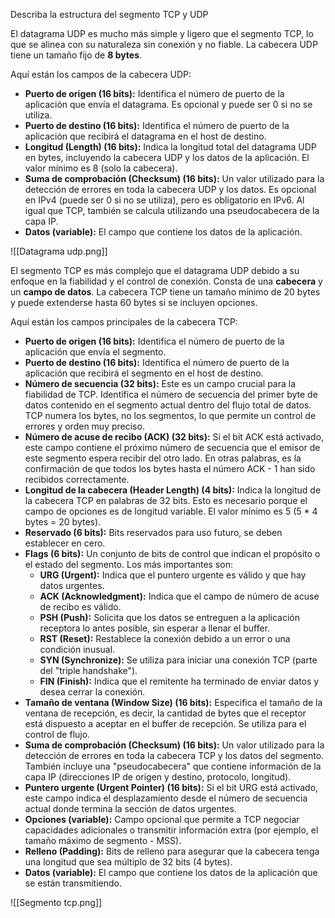Describa la estructura del segmento TCP y UDP

El datagrama UDP es mucho más simple y ligero que el segmento TCP, lo que se alinea con su naturaleza sin conexión y no fiable. La cabecera UDP tiene un tamaño fijo de **8 bytes**.

Aquí están los campos de la cabecera UDP:

- **Puerto de origen (16 bits):** Identifica el número de puerto de la aplicación que envía el datagrama. Es opcional y puede ser 0 si no se utiliza.
- **Puerto de destino (16 bits):** Identifica el número de puerto de la aplicación que recibirá el datagrama en el host de destino.
- **Longitud (Length) (16 bits):** Indica la longitud total del datagrama UDP en bytes, incluyendo la cabecera UDP y los datos de la aplicación. El valor mínimo es 8 (solo la cabecera).
- **Suma de comprobación (Checksum) (16 bits):** Un valor utilizado para la detección de errores en toda la cabecera UDP y los datos. Es opcional en IPv4 (puede ser 0 si no se utiliza), pero es obligatorio en IPv6. Al igual que TCP, también se calcula utilizando una pseudocabecera de la capa IP.
- **Datos (variable):** El campo que contiene los datos de la aplicación.

![[Datagrama udp.png]]

El segmento TCP es más complejo que el datagrama UDP debido a su enfoque en la fiabilidad y el control de conexión. Consta de una **cabecera** y un **campo de datos**. La cabecera TCP tiene un tamaño mínimo de 20 bytes y puede extenderse hasta 60 bytes si se incluyen opciones.

Aquí están los campos principales de la cabecera TCP:

- **Puerto de origen (16 bits):** Identifica el número de puerto de la aplicación que envía el segmento.
- **Puerto de destino (16 bits):** Identifica el número de puerto de la aplicación que recibirá el segmento en el host de destino.
- **Número de secuencia (32 bits):** Este es un campo crucial para la fiabilidad de TCP. Identifica el número de secuencia del primer byte de datos contenido en el segmento actual dentro del flujo total de datos. TCP numera los bytes, no los segmentos, lo que permite un control de errores y orden muy preciso.
- **Número de acuse de recibo (ACK) (32 bits):** Si el bit ACK está activado, este campo contiene el próximo número de secuencia que el emisor de este segmento espera recibir del otro lado. En otras palabras, es la confirmación de que todos los bytes hasta el número ACK - 1 han sido recibidos correctamente.
- **Longitud de la cabecera (Header Length) (4 bits):** Indica la longitud de la cabecera TCP en palabras de 32 bits. Esto es necesario porque el campo de opciones es de longitud variable. El valor mínimo es 5 (5 * 4 bytes = 20 bytes).
- **Reservado (6 bits):** Bits reservados para uso futuro, se deben establecer en cero.
- **Flags (6 bits):** Un conjunto de bits de control que indican el propósito o el estado del segmento. Los más importantes son:
    - **URG (Urgent):** Indica que el puntero urgente es válido y que hay datos urgentes.
    - **ACK (Acknowledgment):** Indica que el campo de número de acuse de recibo es válido.
    - **PSH (Push):** Solicita que los datos se entreguen a la aplicación receptora lo antes posible, sin esperar a llenar el buffer.
    - **RST (Reset):** Restablece la conexión debido a un error o una condición inusual.
    - **SYN (Synchronize):** Se utiliza para iniciar una conexión TCP (parte del "triple handshake").
    - **FIN (Finish):** Indica que el remitente ha terminado de enviar datos y desea cerrar la conexión.
- **Tamaño de ventana (Window Size) (16 bits):** Especifica el tamaño de la ventana de recepción, es decir, la cantidad de bytes que el receptor está dispuesto a aceptar en el buffer de recepción. Se utiliza para el control de flujo.
- **Suma de comprobación (Checksum) (16 bits):** Un valor utilizado para la detección de errores en toda la cabecera TCP y los datos del segmento. También incluye una "pseudocabecera" que contiene información de la capa IP (direcciones IP de origen y destino, protocolo, longitud).
- **Puntero urgente (Urgent Pointer) (16 bits):** Si el bit URG está activado, este campo indica el desplazamiento desde el número de secuencia actual donde termina la sección de datos urgentes.
- **Opciones (variable):** Campo opcional que permite a TCP negociar capacidades adicionales o transmitir información extra (por ejemplo, el tamaño máximo de segmento - MSS).
- **Relleno (Padding):** Bits de relleno para asegurar que la cabecera tenga una longitud que sea múltiplo de 32 bits (4 bytes).
- **Datos (variable):** El campo que contiene los datos de la aplicación que se están transmitiendo.

![[Segmento tcp.png]]
